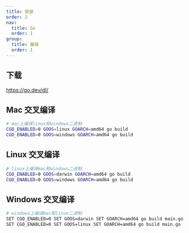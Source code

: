 ```yaml
---
title: 安装
order: 2
nav:
  title: Go
  order: 1
group:
  title: 基础
  order: 1
---
```




## 下载

https://go.dev/dl/


## Mac 交叉编译

```bash
# mac上编译linux和windows二进制
CGO_ENABLED=0 GOOS=linux GOARCH=amd64 go build 
CGO_ENABLED=0 GOOS=windows GOARCH=amd64 go build 
```

## Linux 交叉编译

```bash
# linux上编译mac和windows二进制
CGO_ENABLED=0 GOOS=darwin GOARCH=amd64 go build 
CGO_ENABLED=0 GOOS=windows GOARCH=amd64 go build
```


## Windows 交叉编译

```bash
# windows上编译mac和linux二进制
SET CGO_ENABLED=0 SET GOOS=darwin SET GOARCH=amd64 go build main.go
SET CGO_ENABLED=0 SET GOOS=linux SET GOARCH=amd64 go build main.go
```

